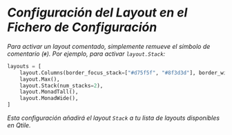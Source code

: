<!-- Autor: Daniel Benjamin Perez Morales -->
<!-- GitHub: https://github.com/D4nitrix13 -->
<!-- Gitlab: https://gitlab.com/D4nitrix13 -->
<!-- Correo electrónico: danielperezdev@proton.me -->

# ***Configuración del Layout en el Fichero de Configuración***

*Para activar un layout comentado, simplemente remueve el símbolo de comentario (`#`). Por ejemplo, para activar `layout.Stack`:*

```python
layouts = [
    layout.Columns(border_focus_stack=["#d75f5f", "#8f3d3d"], border_width=4),
    layout.Max(),
    layout.Stack(num_stacks=2),
    layout.MonadTall(),
    layout.MonadWide(),
]
```

*Esta configuración añadirá el layout `Stack` a tu lista de layouts disponibles en Qtile.*
